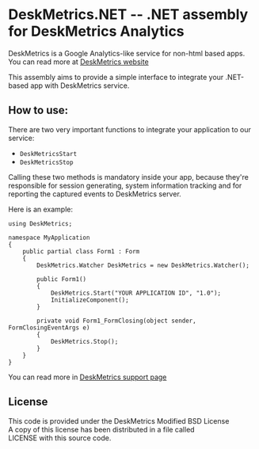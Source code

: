 DeskMetrics.NET -- .NET assembly for DeskMetrics Analytics
===========================================================

DeskMetrics is a Google Analytics-like service for non-html based apps. You can read more at [DeskMetrics website](http://deskmetrics.com/)

This assembly aims to provide a simple interface to integrate your .NET-based app with DeskMetrics service.


How to use:
------------

There are two very important functions to integrate your application to our service:

 - `DeskMetricsStart`
 - `DeskMetricsStop`

Calling these two methods is mandatory inside your app, because they're responsible for session generating, system information tracking and for reporting the captured events to DeskMetrics server.

Here is an example:

    using DeskMetrics;

    namespace MyApplication
    {
        public partial class Form1 : Form
        {
            DeskMetrics.Watcher DeskMetrics = new DeskMetrics.Watcher();

            public Form1()
            {
                DeskMetrics.Start("YOUR APPLICATION ID", "1.0");
                InitializeComponent();
            }

            private void Form1_FormClosing(object sender, FormClosingEventArgs e)
            {
                DeskMetrics.Stop();
            }
        }
    }

You can read more in [DeskMetrics support page](http://support.deskmetrics.com/kb/getting-started/integrating-the-component)

License
--------

This code is provided under the DeskMetrics Modified BSD License  
A copy of this license has been distributed in a file called      
LICENSE with this source code.                                    
